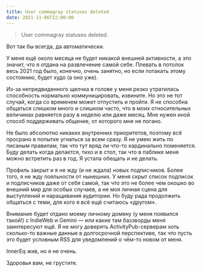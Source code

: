 ```yaml
---
title: User commagray statuses deleted
date: 2021-11-06T22:00:00
---
```


> User commagray statuses deleted.

Вот так бы всегда, да автоматически.

У меня ещё около месяца не будет никакой внешней активности, а это значит, что я отдана на развлечение самой себе. Плевать в потолок весь 2021 год было, конечно, очень занятно, но если потакать этому состоянию, будет худо (а оно уже).

Из-за непредвиденного щелчка в голове у меня резко утратилась способность нормально коммуницировать, извините. Но это не тот случай, когда со временем может отпустить и пройти. Я не способна общаться слишком много и слишком часто, что в моих относительных величинах равняется разу в неделю или даже месяц. Мне нужен иной способ поддерживать общение, от которого мне не погано.

Не было абсолютно никаких внутренних приоритетов, поэтому всё просрано в попытке угнаться за всем сразу. Я не умею жить по писаным правилам, так что тут вряд ли что-то кардинально поменяется. Буду делать когда делается, тихо и в стол, так что в паблике меня можно встретить раз в год. Я устала обещать и не делать.

Профиль закрыт и я не жду (и не ждала) новых подписчиков. Более того, я не жду лояльности от нынешних. У меня скрыт список подписок и подписчиков даже от себя самой, так что это не более чем окошко во внешний мир для особых случаев, а не моя личная сцена для выступлений и наращивания аудитории. Но буду рада продолжить общаться с теми, для кого я всё ещё считаюсь «другом».

Внимание будет отдано моему личному домену (у меня появился такой!) с IndieWeb и Gemini — или какие там баззворды меня заинтересуют ещё. Я не могу доверять ActivityPub-серверам хоть сколько-то важные данные в долгосрочной перспективе, так что пусть это будет условным RSS для уведомлений о чём-то новом от меня.

InnerEq жив, но я не очень.

Здоровья вам, не грустите.
